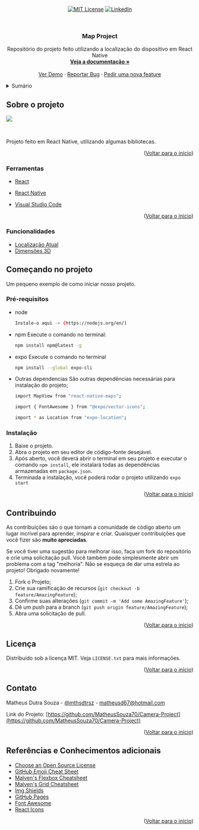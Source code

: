 <div id="top" align='center'>

[![MIT License][license-shield]][license-url]
[![LinkedIn][linkedin-shield]][linkedin-url]
</div>

<!-- PROJECT LOGO -->
<br />
<div align="center">
  <a href="https://github.com/othneildrew/Best-README-Template">
    
  </a>

  <h3 align="center">Map Project</h3>

  <p align="center">
    Repositório do projeto feito utilizando a localização do dispositivo em React Native
    <br />
    <a href="https://github.com/react-native-maps/react-native-maps"><strong>Veja a documentação »</strong></a>
    <br />
    <br />
    <a href="https://github.com/MatheusSouza70/Map-Project">Ver Demo</a>
    ·
    <a href="https://github.com/MatheusSouza70/Map-Project/issues">Reportar Bug</a>
    ·
    <a href="https://github.com/MatheusSouza70/Map-Project/issues">Pedir uma nova feature</a>
  </p>
</div>


<!-- TABLE OF CONTENTS -->
<details>
  <summary>Sumário</summary>
  <ol>
    <li>
      <a href="#sobre-o-projeto">Sobre o projeto</a>
      <ul>
        <li><a href="#ferramentas">Ferramentas</a></li>
        <li><a href="#funcionalidades">Funcionalidades</a></li>
      </ul>
    </li>
    <li>
      <a href="#começando-no-projeto">Começando</a>
      <ul>
        <li><a href="#pré-requisitos">Pré-requisitos</a></li>
        <li><a href="#instalação">Instalação</a></li>
      </ul>
    </li>
    <li><a href="#contribuindo">Contribuindo</a></li>
    <li><a href="#licença">Licença</a></li>
    <li><a href="#contato">Contato</a></li>
    <li><a href="#referências-e-conhecimentos-adicionais">Referências e Conhecimentos adicionais</a></li>
  </ol>
</details>



<!-- ABOUT THE PROJECT -->
## Sobre o projeto


![](https://cdn.discordapp.com/attachments/704805407906070581/1011449203425288332/unknown.png)

<br/>

Projeto feito em React Native, utilizando algumas bibliotecas.

<p align="right">(<a href="#top">Voltar para o início</a>)</p>



### Ferramentas

* [React](https://reactjs.org/)
* [React Native](https://reactnative.dev)

* [Visual Studio Code](https://code.visualstudio.com)


<p align="right">(<a href="#top">Voltar para o início</a>)</p>

### Funcionalidades

* [Localização Atual]()
* [Dimensões 3D]()



<!-- GETTING STARTED -->
## Começando no projeto
Um pequeno exemplo de como iniciar nosso projeto.

### Pré-requisitos

* node
  ```sh
  Instale-o aqui -> (https://nodejs.org/en/)
  ```
* npm
  Execute o comando no terminal:
  ```sh
  npm install npm@latest -g
  ```
* expo
  Execute o comando no terminal
  ```sh
  npm install --global expo-cli
  ```
* Outras dependencias
  São outras dependências necessárias para instalação do projeto;
  ```sh
  import MapView from "react-native-maps";
  ```
  ```sh
  import { FontAwesome } from "@expo/vector-icons";
  ```
  ```sh
  import * as Location from "expo-location";
  ```


  
### Instalação

1. Baixe o projeto.
2. Abra o projeto em seu editor de código-fonte desejável.
3. Após aberto, você deverá abrir o terminal em seu projeto e executar o comando `npm install`, ele instalará todas as dependências armazenadas em `package.json`.
4. Terminada a instalação, você poderá rodar o projeto utilizando `expo start`



<p align="right">(<a href="#top">Voltar para o início</a>)</p>




## Contribuindo

As contribuições são o que tornam a comunidade de código aberto um lugar incrível para aprender, inspirar e criar. Quaisquer contribuições que você fizer são **muito apreciadas**.

Se você tiver uma sugestão para melhorar isso, faça um fork do repositório e crie uma solicitação pull. Você também pode simplesmente abrir um problema com a tag "melhoria".
Não se esqueça de dar uma estrela ao projeto! Obrigado novamente!

1. Fork o Projeto;
2. Crie sua ramificação de recursos (`git checkout -b feature/AmazingFeature`);
3. Confirme suas alterações (`git commit -m 'Add some AmazingFeature'`);
4. Dê um push para a branch (`git push origin feature/AmazingFeature`);
5. Abra uma solicitação de pull.

<p align="right">(<a href="#top">Voltar para o início</a>)</p>



<!-- LICENSE -->
## Licença

Distribuído sob a licença MIT. Veja `LICENSE.txt` para mais informações.

<p align="right">(<a href="#top">Voltar para o início</a>)</p>



<!-- CONTACT -->
## Contato

Matheus Dutra Souza - [@mthsdtrsz](https://twitter.com/mthsdtrsz) - matheusd67@hotmail.com

Link do Projeto: [https://github.com/MatheusSouza70/Camera-Project](https://github.com/MatheusSouza70/Camera-Project)

<p align="right">(<a href="#top">Voltar para o início</a>)</p>



<!-- ACKNOWLEDGMENTS -->
## Referências e Conhecimentos adicionais

* [Choose an Open Source License](https://choosealicense.com)
* [GitHub Emoji Cheat Sheet](https://www.webpagefx.com/tools/emoji-cheat-sheet)
* [Malven's Flexbox Cheatsheet](https://flexbox.malven.co/)
* [Malven's Grid Cheatsheet](https://grid.malven.co/)
* [Img Shields](https://shields.io)
* [GitHub Pages](https://pages.github.com)
* [Font Awesome](https://fontawesome.com)
* [React Icons](https://react-icons.github.io/react-icons/search)

<p align="right">(<a href="#top">Voltar para o início</a>)</p>




[contributors-shield]: https://img.shields.io/github/contributors/othneildrew/Best-README-Template.svg?style=for-the-badge
[contributors-url]: https://github.com/othneildrew/Best-README-Template/graphs/contributors
[forks-shield]: https://img.shields.io/github/forks/othneildrew/Best-README-Template.svg?style=for-the-badge
[forks-url]: https://github.com/othneildrew/Best-README-Template/network/members
[stars-shield]: https://img.shields.io/github/stars/othneildrew/Best-README-Template.svg?style=for-the-badge
[stars-url]: https://github.com/MatheusSouza70/CRUD-Produtos/stargazers
[issues-shield]: https://img.shields.io/github/issues/othneildrew/Best-README-Template.svg?style=for-the-badge
[issues-url]: https://github.com/MatheusSouza70/CRUD-Produtos/issues
[license-shield]: https://img.shields.io/github/license/othneildrew/Best-README-Template.svg?style=for-the-badge
[license-url]: https://github.com/MatheusSouza70/Map-Project/blob/main/LICENSE
[linkedin-shield]: https://img.shields.io/badge/-LinkedIn-black.svg?style=for-the-badge&logo=linkedin&colorB=555
[linkedin-url]: https://br.linkedin.com/in/matheus-dutra-souza-02141221a
[product-screenshot]: https://media.discordapp.net/attachments/704805407906070581/983185875007602728/unknown.png?width=590&height=480


